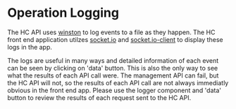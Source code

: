# Operation Logging
The HC API uses [winston](https://www.npmjs.com/package/winston) to log events to a file as they happen. The HC front end application utilzes [socket.io](https://www.npmjs.com/package/socket.io) and [socket.io-client](https://www.npmjs.com/package/socket.io-client) to display these logs in the app.


The logs are useful in many ways and detailed information of each event can be seen by clicking on 'data' button. This is also the only way to see what the results of each API call were. The management API can fail, but the HC API will not, so the results of each API call are not always immediatly obvious in the front end app. Please use the logger component and 'data' button to review the results of each request sent to the HC API.